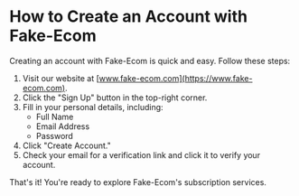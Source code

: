 # How to Create an Account with Fake-Ecom

Creating an account with Fake-Ecom is quick and easy. Follow these steps:

1. Visit our website at [www.fake-ecom.com](https://www.fake-ecom.com).
2. Click the "Sign Up" button in the top-right corner.
3. Fill in your personal details, including:
   - Full Name
   - Email Address
   - Password
4. Click "Create Account."
5. Check your email for a verification link and click it to verify your account.

That's it! You're ready to explore Fake-Ecom's subscription services.
